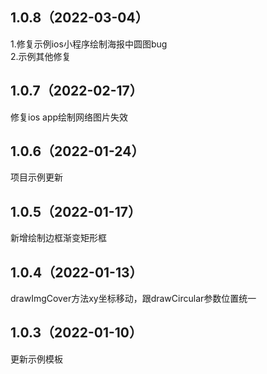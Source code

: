 ## 1.0.8（2022-03-04）
1.修复示例ios小程序绘制海报中圆图bug  
2.示例其他修复
## 1.0.7（2022-02-17）
修复ios app绘制网络图片失效
## 1.0.6（2022-01-24）
项目示例更新
## 1.0.5（2022-01-17）
新增绘制边框渐变矩形框
## 1.0.4（2022-01-13）
drawImgCover方法xy坐标移动，跟drawCircular参数位置统一
## 1.0.3（2022-01-10）
更新示例模板
